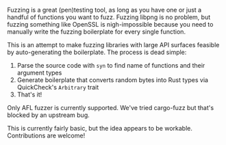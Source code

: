 Fuzzing is a great (pen)testing tool, as long as you have one or just a handful of functions you want to fuzz. Fuzzing libpng is no problem, but fuzzing something like OpenSSL is nigh-impossible because you need to manually write the fuzzing boilerplate for every single function.

This is an attempt to make fuzzing libraries with large API surfaces feasible by auto-generating the boilerplate. The process is dead simple:

1. Parse the source code with `syn` to find name of functions and their argument types
2. Generate boilerplate that converts random bytes into Rust types via QuickCheck's `Arbitrary` trait
3. That's it!

Only AFL fuzzer is currently supported. We've tried cargo-fuzz but that's blocked by an upstream bug.

This is currently fairly basic, but the idea appears to be workable. Contributions are welcome!
